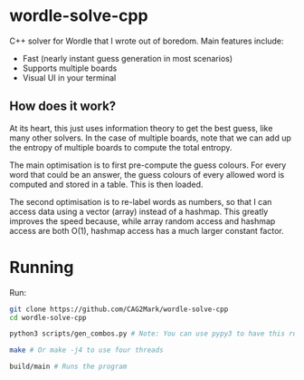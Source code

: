 # wordle-solve-cpp

C++ solver for Wordle that I wrote out of boredom. Main features include:

* Fast (nearly instant guess generation in most scenarios)
* Supports multiple boards
* Visual UI in your terminal

## How does it work?

At its heart, this just uses information theory to get the best guess, like many other solvers. In the case of multiple boards, note that we can add up the entropy of multiple boards to compute the total entropy.

The main optimisation is to first pre-compute the guess colours. For every word that could be an answer, the guess colours of every allowed word is computed and stored in a table. This is then loaded.

The second optimisation is to re-label words as numbers, so that I can access data using a vector (array) instead of a hashmap. This greatly improves the speed because, while array random access and hashmap access are both O(1), hashmap access has a much larger constant factor.

# Running
Run:
```bash
git clone https://github.com/CAG2Mark/wordle-solve-cpp
cd wordle-solve-cpp

python3 scripts/gen_combos.py # Note: You can use pypy3 to have this run faster.

make # Or make -j4 to use four threads

build/main # Runs the program
```

